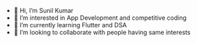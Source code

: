- 👋 Hi, I’m Sunil Kumar
- 👀 I’m interested in App Development and competitive coding
- 🌱 I’m currently learning Flutter and DSA
- 💞️ I’m looking to collaborate with people having same interests 


<!---
Sunil-Kumar-18/Sunil-Kumar-18 is a ✨ special ✨ repository because its `README.md` (this file) appears on your GitHub profile.
You can click the Preview link to take a look at your changes.
--->
